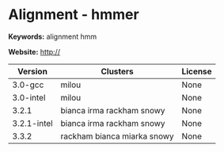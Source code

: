 # Alignment - hmmer



**Keywords:** alignment hmm

**Website:** <http://>

| Version | Clusters | License |
| ------- | -------- | ------- |
| 3.0-gcc | milou | None |
| 3.0-intel | milou | None |
| 3.2.1 | bianca irma rackham snowy | None |
| 3.2.1-intel | bianca irma rackham snowy | None |
| 3.3.2 | rackham bianca miarka snowy | None |
